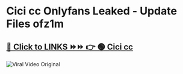 
 # Cici cc Onlyfans Leaked - Update Files ofz1m

## <h2><a href="https://clipsfans.com/Cici_cc&ref=git">🔗 Click to LINKS ⏩⏩ 👉 🟢 Cici cc </a></h2>

<a href="https://clipsfans.com/Cici_cc&ref=git" rel="nofollow" data-target="animated-image.originalLink"><img src="https://i.ibb.co.com/xMMVF88/686577567.gif" alt="Viral Video Original" style="max-width: 100%; display: inline-block;" data-target="animated-image.originalImage"></a>

